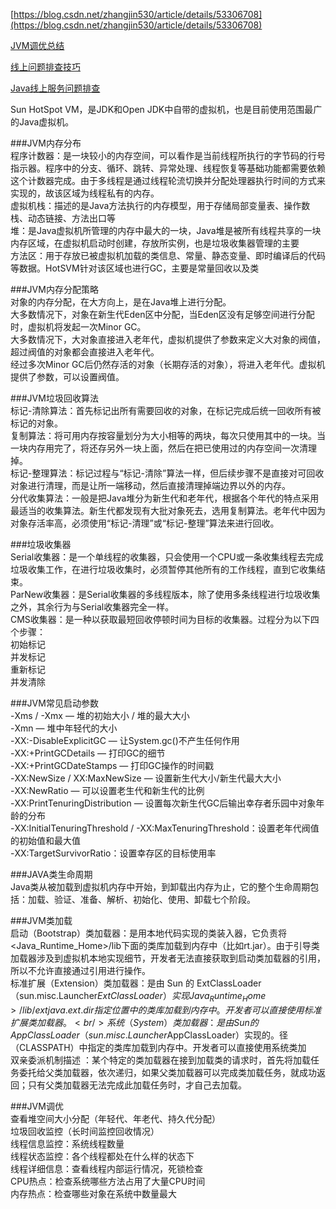 [https://blog.csdn.net/zhangjin530/article/details/53306708](https://blog.csdn.net/zhangjin530/article/details/53306708)

[JVM调优总结](http://www.importnew.com/19275.html)

[线上问题排查技巧](https://blog.csdn.net/u011734144/article/details/77568871?locationNum=8&fps=1)

[Java线上服务问题排查](https://www.cnblogs.com/mfmdaoyou/p/7349117.html)

Sun HotSpot VM，是JDK和Open JDK中自带的虚拟机，也是目前使用范围最广的Java虚拟机。<br/>

###JVM内存分布<br/>
程序计数器：是一块较小的内存空间，可以看作是当前线程所执行的字节码的行号指示器。程序中的分支、循环、跳转、异常处理、线程恢复等基础功能都需要依赖这个计数器完成。由于多线程是通过线程轮流切换并分配处理器执行时间的方式来实现的，故该区域为线程私有的内存。<br/>
虚拟机栈：描述的是Java方法执行的内存模型，用于存储局部变量表、操作数栈、动态链接、方法出口等<br/>
堆：是Java虚拟机所管理的内存中最大的一块，Java堆是被所有线程共享的一块内存区域，在虚拟机启动时创建，存放所实例，也是垃圾收集器管理的主要<br/>
方法区：用于存放已被虚拟机加载的类信息、常量、静态变量、即时编译后的代码等数据。HotSVM针对该区域也进行GC，主要是常量回收以及类<br/>

###JVM内存分配策略<br/>
对象的内存分配，在大方向上，是在Java堆上进行分配。<br/>
大多数情况下，对象在新生代Eden区中分配，当Eden区没有足够空间进行分配时，虚拟机将发起一次Minor GC。<br/>
大多数情况下，大对象直接进入老年代，虚拟机提供了参数来定义大对象的阀值，超过阀值的对象都会直接进入老年代。<br/>
经过多次Minor GC后仍然存活的对象（长期存活的对象），将进入老年代。虚拟机提供了参数，可以设置阀值。<br/>

###JVM垃圾回收算法<br/>
标记-清除算法：首先标记出所有需要回收的对象，在标记完成后统一回收所有被标记的对象。<br/>
复制算法：将可用内存按容量划分为大小相等的两块，每次只使用其中的一块。当一块内存用完了，将还存另外一块上面，然后在把已使用过的内存空间一次清理掉。<br/>
标记-整理算法：标记过程与“标记-清除”算法一样，但后续步骤不是直接对可回收对象进行清理，而是让所一端移动，然后直接清理掉端边界以外的内存。<br/>
分代收集算法：一般是把Java堆分为新生代和老年代，根据各个年代的特点采用最适当的收集算法。新生代都发现有大批对象死去，选用复制算法。老年代中因为对象存活率高，必须使用“标记-清理”或“标记-整理”算法来进行回收。<br/>

###垃圾收集器<br/>
Serial收集器：是一个单线程的收集器，只会使用一个CPU或一条收集线程去完成垃圾收集工作，在进行垃圾收集时，必须暂停其他所有的工作线程，直到它收集结束。<br/>
ParNew收集器：是Serial收集器的多线程版本，除了使用多条线程进行垃圾收集之外，其余行为与Serial收集器完全一样。<br/>
CMS收集器：是一种以获取最短回收停顿时间为目标的收集器。过程分为以下四个步骤：<br/>
    初始标记<br/>
    并发标记<br/>
    重新标记<br/>
    并发清除<br/>

###JVM常见启动参数<br/>
-Xms / -Xmx — 堆的初始大小 / 堆的最大大小<br/>
-Xmn — 堆中年轻代的大小<br/>
-XX:-DisableExplicitGC — 让System.gc()不产生任何作用<br/>
-XX:+PrintGCDetails — 打印GC的细节<br/>
-XX:+PrintGCDateStamps — 打印GC操作的时间戳<br/>
-XX:NewSize / XX:MaxNewSize — 设置新生代大小/新生代最大大小<br/>
-XX:NewRatio — 可以设置老生代和新生代的比例<br/>
-XX:PrintTenuringDistribution — 设置每次新生代GC后输出幸存者乐园中对象年龄的分布<br/>
-XX:InitialTenuringThreshold / -XX:MaxTenuringThreshold：设置老年代阀值的初始值和最大值<br/>
-XX:TargetSurvivorRatio：设置幸存区的目标使用率<br/>

###JAVA类生命周期<br/>
Java类从被加载到虚拟机内存中开始，到卸载出内存为止，它的整个生命周期包括：加载、验证、准备、解析、初始化、使用、卸载七个阶段。

###JVM类加载<br/>
启动（Bootstrap）类加载器：是用本地代码实现的类装入器，它负责将 <Java_Runtime_Home>/lib下面的类库加载到内存中（比如rt.jar）。由于引导类加载器涉及到虚拟机本地实现细节，开发者无法直接获取到启动类加载器的引用，所以不允许直接通过引用进行操作。<br/>
标准扩展（Extension）类加载器：是由 Sun 的 ExtClassLoader（sun.misc.Launcher$ExtClassLoader）实现Java_Runtime_Home >/lib/extjava.ext.dir指定位置中的类库加载到内存中。开发者可以直接使用标准扩展类加载器。<br/>
系统（System）类加载器：是由 Sun 的 AppClassLoader（sun.misc.Launcher$AppClassLoader）实现的。径（CLASSPATH）中指定的类库加载到内存中。开发者可以直接使用系统类加<br/>
双亲委派机制描述 ：某个特定的类加载器在接到加载类的请求时，首先将加载任务委托给父类加载器，依次递归，如果父类加载器可以完成类加载任务，就成功返回；只有父类加载器无法完成此加载任务时，才自己去加载。

###JVM调优<br/>
查看堆空间大小分配（年轻代、年老代、持久代分配）<br/>
垃圾回收监控（长时间监控回收情况）<br/>
线程信息监控：系统线程数量<br/>
线程状态监控：各个线程都处在什么样的状态下<br/>
线程详细信息：查看线程内部运行情况，死锁检查<br/>
CPU热点：检查系统哪些方法占用了大量CPU时间<br/>
内存热点：检查哪些对象在系统中数量最大<br/>